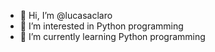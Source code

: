 - 👋 Hi, I’m @lucasaclaro
- 👀 I’m interested in Python programming
- 🌱 I’m currently learning Python programming


<!---
lucasaclaro/lucasaclaro is a ✨ special ✨ repository because its `README.md` (this file) appears on your GitHub profile.
You can click the Preview link to take a look at your changes.
--->
